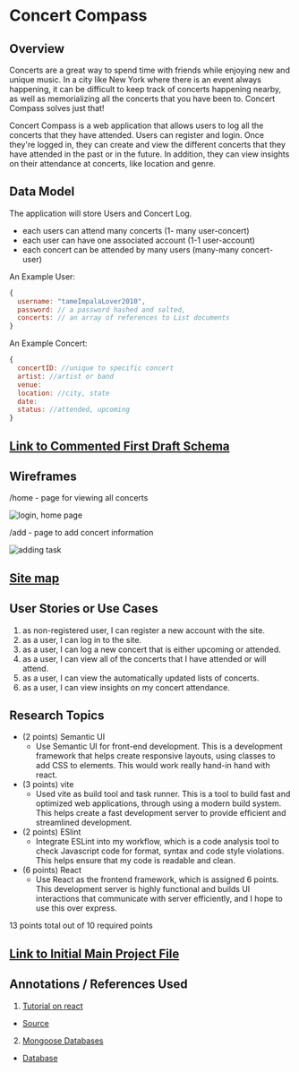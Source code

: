 # Concert Compass

## Overview

Concerts are a great way to spend time with friends while enjoying new and unique music. In a city like New York where there is an event always happening, it can be difficult to keep track of concerts happening nearby, as well as memorializing all the concerts that you have been to. 
Concert Compass solves just that!

Concert Compass is a web application that allows users to log all the concerts that they have attended. Users can register and login. Once they're logged in, they can create and view the different concerts that they have attended in the past or in the future. In addition, they can view insights on their attendance at concerts, like location and genre.


## Data Model

The application will store Users and Concert Log. 

* each users can attend many concerts (1- many user-concert)
* each user can have one associated account (1-1 user-account)
* each concert can be attended by many users (many-many concert-user)


An Example User:

```javascript
{
  username: "tameImpalaLover2010",
  password: // a password hashed and salted,
  concerts: // an array of references to List documents
}

```
An Example Concert: 

```javascript
{
  concertID: //unique to specific concert 
  artist: //artist or band
  venue: 
  location: //city, state
  date:
  status: //attended, upcoming
}
```


## [Link to Commented First Draft Schema](src/db.mjs) 

## Wireframes

/home - page for viewing all concerts

![login, home page](documentation/login_home.png)

/add - page to add concert information

![adding task](documentation/add_task.png)

## [Site map](documentation/sitemap.png)


## User Stories or Use Cases

1. as non-registered user, I can register a new account with the site.
2. as a user, I can log in to the site.
3. as a user, I can log a new concert that is either upcoming or attended.
4. as a user, I can view all of the concerts that I have attended or will attend.
6. as a user, I can view the automatically updated lists of concerts.
7. as a user, I can view insights on my concert attendance.

## Research Topics


* (2 points) Semantic UI
  * Use Semantic UI for front-end development. This is a development framework that helps create responsive layouts, using classes to add CSS to elements. This would work really hand-in hand with react.
* (3 points) vite
    * Used vite as build tool and task runner. This is a tool to build fast and optimized web applications, through using a modern build system. This helps create a fast development server to provide efficient and streamlined development.
* (2 points) ESlint
    * Integrate ESLint into my workflow, which is a code analysis tool to check Javascript code for format, syntax and code style violations. This helps ensure that my code is readable and clean.
* (6 points) React
    * Use React as the frontend framework, which is assigned 6 points. This development server is highly functional and builds UI interactions that communicate with server efficiently, and I hope to use this over express.

13 points total out of 10 required points 


## [Link to Initial Main Project File](src/App.mjs) 

## Annotations / References Used

1. [Tutorial on react](https://react.dev/) 
  -  [Source](src)
2. [Mongoose Databases](https://cs.nyu.edu/courses/fall23/CSCI-UA.0467-001/_site/homework/04.html) 
  -  [Database](src/db.mjs)
